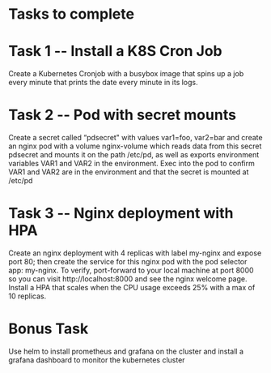 # Tasks to complete

# Task 1 -- Install a K8S Cron Job
Create a Kubernetes Cronjob with a busybox image that spins up a job every minute that prints
the date every minute in its logs.

# Task 2 -- Pod with secret mounts
Create a secret called “pdsecret" with values var1=foo, var2=bar and
create an nginx pod with a volume nginx-volume which reads data from this
secret pdsecret and mounts it on the path /etc/pd, as well as exports environment variables
VAR1 and VAR2 in the environment. Exec into the pod to confirm VAR1 and VAR2 are in the
environment and that the secret is mounted at /etc/pd

# Task 3 -- Nginx deployment with HPA
Create an nginx deployment with 4 replicas with label my-nginx and expose port 80; then
create the service for this nginx pod with the pod selector app: my-nginx. To verify, port-forward
to your local machine at port 8000 so you can visit http://localhost:8000 and see the nginx
welcome page. Install a HPA that scales when the CPU usage exceeds 25% with a max of 10
replicas.

# Bonus Task
Use helm to install prometheus and grafana on the cluster and install a grafana dashboard to
monitor the kubernetes cluster
